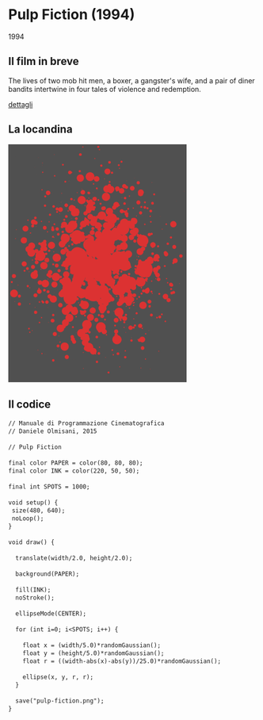 # Pulp Fiction (1994)

1994

## Il film in breve
The lives of two mob hit men, a boxer, a gangster's wife, and a pair of diner bandits intertwine in four tales of violence and redemption.

[dettagli](https://www.imdb.com/title/tt0110912/)

## La locandina
<img src="pulp-fiction.png"  width="360px" title="Pulp Fiction">


## Il codice
```processing
// Manuale di Programmazione Cinematografica
// Daniele Olmisani, 2015

// Pulp Fiction

final color PAPER = color(80, 80, 80);
final color INK = color(220, 50, 50);

final int SPOTS = 1000;

void setup() {
 size(480, 640);
 noLoop();
}

void draw() {
  
  translate(width/2.0, height/2.0);
  
  background(PAPER);
  
  fill(INK);
  noStroke();
  
  ellipseMode(CENTER);
  
  for (int i=0; i<SPOTS; i++) {
    
    float x = (width/5.0)*randomGaussian();
    float y = (height/5.0)*randomGaussian();
    float r = ((width-abs(x)-abs(y))/25.0)*randomGaussian();
    
    ellipse(x, y, r, r);
  }
  
  save("pulp-fiction.png");
}

```
